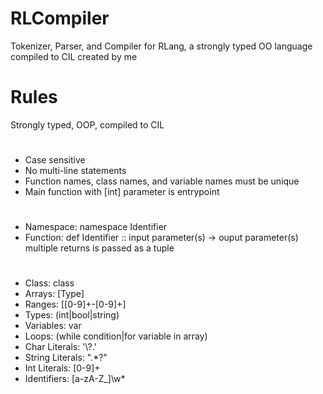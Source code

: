 # RLCompiler
Tokenizer, Parser, and Compiler for RLang, a strongly typed OO language compiled to CIL created by me

# Rules
 
 Strongly typed, OOP, compiled to CIL
 #
 
* Case sensitive
* No multi-line statements
* Function names, class names, and variable names must be unique
* Main function with [int] parameter is entrypoint

#
* Namespace: namespace Identifier
* Function: def Identifier :: input parameter(s) -> ouput parameter(s)
   												multiple returns is passed as a tuple
                          

#
* Class: class
* Arrays: \[Type\]
* Ranges: \[[0-9]+\-[0-9]+\]
* Types: (int|bool|string)
* Variables: var
* Loops: (while condition|for variable in array)
* Char Literals: '\\?.'
* String Literals: \".*?\"
* Int Literals: [0-9]+
* Identifiers: [a-zA-Z_]\w*
